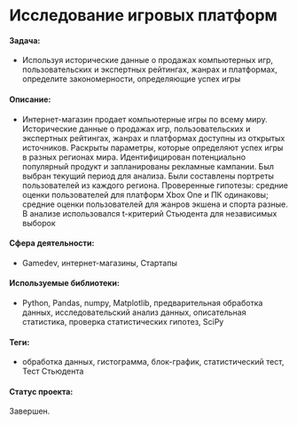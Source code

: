 # Исследование игровых платформ

#### Задача:
- Используя исторические данные о продажах компьютерных игр, пользовательских и экспертных рейтингах, жанрах и платформах, определите закономерности, определяющие успех игры

#### Описание:
- Интернет-магазин продает компьютерные игры по всему миру. Исторические данные о продажах игр, пользовательских и экспертных рейтингах, жанрах и платформах доступны из открытых источников. Раскрыты параметры, которые определяют успех игры в разных регионах мира. Идентифицирован потенциально популярный продукт и запланированы рекламные кампании. Был выбран текущий период для анализа. Были составлены портреты пользователей из каждого региона. Проверенные гипотезы: средние оценки пользователей для платформ Xbox One и ПК одинаковы; средние оценки пользователей для жанров экшена и спорта разные. В анализе использовался t-критерий Стьюдента для независимых выборок

#### Сфера деятельности:
- Gamedev, интернет-магазины, Стартапы

#### Используемые библиотеки:
- Python, Pandas, numpy, Matplotlib, предварительная обработка данных, исследовательский анализ данных, описательная статистика, проверка статистических гипотез, SciPy

#### Теги:
- обработка данных, гистограмма, блок-график, статистический тест, Тест Стьюдента

#### Статус проекта:

Завершен.
